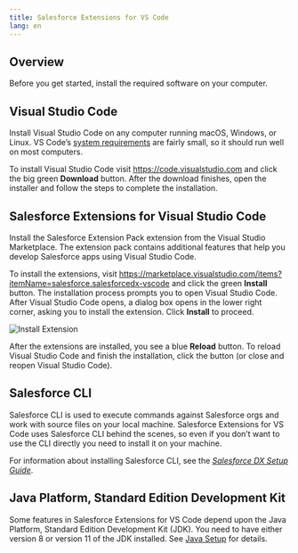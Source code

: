 ```yaml
---
title: Salesforce Extensions for VS Code
lang: en
---
```

## Overview

Before you get started, install the required software on your computer.

## Visual Studio Code

Install Visual Studio Code on any computer running macOS, Windows, or Linux. VS Code’s [system requirements](https://code.visualstudio.com/docs/supporting/requirements) are fairly small, so it should run well on most computers.

To install Visual Studio Code visit <https://code.visualstudio.com> and click the big green **Download** button. After the download finishes, open the installer and follow the steps to complete the installation.

## Salesforce Extensions for Visual Studio Code

Install the Salesforce Extension Pack extension from the Visual Studio Marketplace. The extension pack contains additional features that help you develop Salesforce apps using Visual Studio Code.

To install the extensions, visit <https://marketplace.visualstudio.com/items?itemName=salesforce.salesforcedx-vscode> and click the green **Install** button. The installation process prompts you to open Visual Studio Code. After Visual Studio Code opens, a dialog box opens in the lower right corner, asking you to install the extension. Click **Install** to proceed.

![Install Extension](./images/install-salesforce-extensions-dialog.png)

After the extensions are installed, you see a blue **Reload** button. To reload Visual Studio Code and finish the installation, click the button (or close and reopen Visual Studio Code).

## Salesforce CLI

Salesforce CLI is used to execute commands against Salesforce orgs and work with source files on your local machine. Salesforce Extensions for VS Code uses Salesforce CLI behind the scenes, so even if you don’t want to use the CLI directly you need to install it on your machine.

For information about installing Salesforce CLI, see the _[Salesforce DX Setup Guide](https://developer.salesforce.com/docs/atlas.en-us.sfdx_setup.meta/sfdx_setup/sfdx_setup_install_cli.htm)_.

## Java Platform, Standard Edition Development Kit

Some features in Salesforce Extensions for VS Code depend upon the Java Platform, Standard Edition Development Kit (JDK). You need to have either version 8 or version 11 of the JDK installed. See [Java Setup](./en/getting-started/java-setup) for details.
